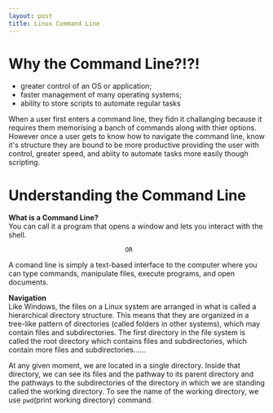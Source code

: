 ```yaml
---
layout: post
title: Linux Command Line
---
```


# Why the Command Line?!?!

- greater control of an OS or application;
- faster management of many operating systems;
- ability to store scripts to automate regular tasks

When a user first enters a command line, they fidn it challanging because it requires them memorising a banch of commands
along with thier options. However once a user gets to know how to navigate the command line, know it's structure they are 
bound to be more productive providing the user with control, greater speed, and abiity to automate tasks more easily though
scripting.

# Understanding the Command Line

**What is a Command Line?**<br>
You can call it a program that opens a window and lets you interact with the shell. 

                                    OR

A comand line is simply a text-based interface to the computer where you can type commands, manipulate files, execute programs, and open documents.

**Navigation**<br>
Like Windows, the files on a Linux system are arranged in what is called a hierarchical directory structure. This means that they are organized in a tree-like pattern of directories (called folders in other systems), which may contain files and subdirectories. The first directory in the file system is called the root directory which contains files and subdirectories, which contain more files and subdirectories......

At any given moment, we are located in a single directory. Inside that directory, we can see its files and the pathway to its parent directory and the pathways to the subdirectories of the directory in which we are standing called the working directory. To see the name of the working directory, we use  `pwd`(print working directory) command.

